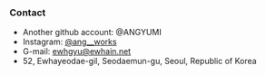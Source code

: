 ### Contact 
- Another github account: @ANGYUMI
- Instagram: <a href = "https://www.instagram.com/ang_works/">@ang__works</a>
- G-mail: ewhgyu@ewhain.net
- 52, Ewhayeodae-gil, Seodaemun-gu, Seoul, Republic of Korea
